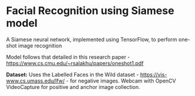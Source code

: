 # Facial Recognition using Siamese model 

A Siamese neural network, implemented using TensorFlow, to perform one-shot image recognition

Model follows that detailed in this research paper - https://www.cs.cmu.edu/~rsalakhu/papers/oneshot1.pdf

**Dataset:** Uses the Labelled Faces in the Wild dataset - https://vis-www.cs.umass.edu/lfw/ - for negative images. Webcam with OpenCV VideoCapture for positive and anchor image collection.
